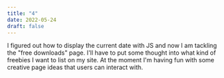 ```yaml
---
title: "4"
date: 2022-05-24
draft: false
---
```

I figured out how to display the current date with JS and now I am tackling the "free downloads" page. I'll have to put some thought into what kind of freebies I want to list on my site. At the moment I'm having fun with some creative page ideas that users can interact with. 